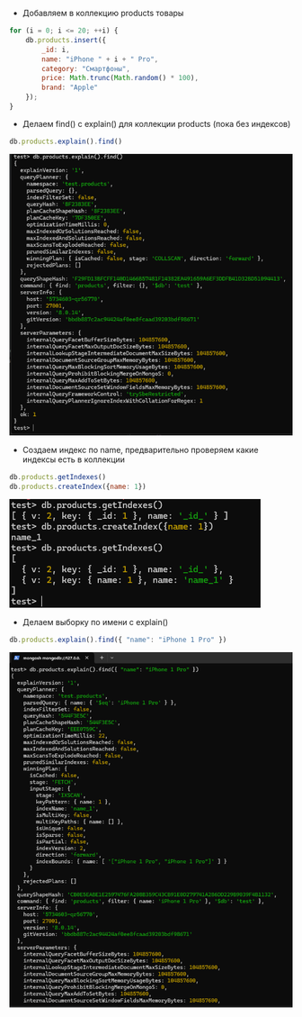 * Добавляем в коллекцию products товары
```js
for (i = 0; i <= 20; ++i) {
    db.products.insert({
        _id: i,
        name: "iPhone " + i + " Pro",
        category: "Смартфоны",
        price: Math.trunc(Math.random() * 100),
        brand: "Apple"
    });
}
```
* Делаем find() с explain() для коллекции products (пока без индексов)
```js
db.products.explain().find()
```
![ex-3-img-1.png](ex-3-img-1.png)
* Создаем индекс по name, предварительно проверяем какие индексы есть в коллекции
```js
db.products.getIndexes()
db.products.createIndex({name: 1})
```
![ex-3-img-2.png](ex-3-img-2.png)
* Делаем выборку по имени с explain()
```js
db.products.explain().find({ "name": "iPhone 1 Pro" })
```
![ex-3-img-3.png](ex-3-img-3.png)